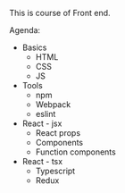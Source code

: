 This is course of Front end.

Agenda:
* Basics
  * HTML
  * CSS
  * JS
* Tools
  * npm
  * Webpack
  * eslint
* React - jsx
  * React props
  * Components
  * Function components
* React - tsx
  * Typescript
  * Redux

